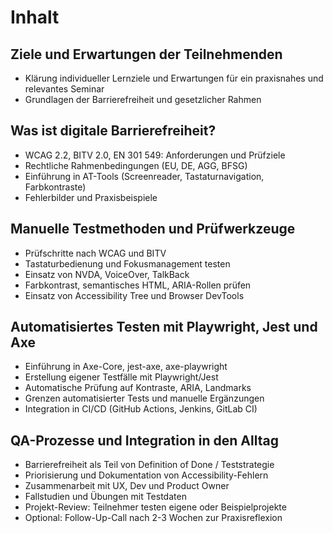# Inhalt

## Ziele und Erwartungen der Teilnehmenden

-   Klärung individueller Lernziele und Erwartungen für ein praxisnahes und relevantes Seminar
-   Grundlagen der Barrierefreiheit und gesetzlicher Rahmen

## Was ist digitale Barrierefreiheit?

-   WCAG 2.2, BITV 2.0, EN 301 549: Anforderungen und Prüfziele
-   Rechtliche Rahmenbedingungen (EU, DE, AGG, BFSG)
-   Einführung in AT-Tools (Screenreader, Tastaturnavigation, Farbkontraste)
-   Fehlerbilder und Praxisbeispiele

## Manuelle Testmethoden und Prüfwerkzeuge

-   Prüfschritte nach WCAG und BITV
-   Tastaturbedienung und Fokusmanagement testen
-   Einsatz von NVDA, VoiceOver, TalkBack
-   Farbkontrast, semantisches HTML, ARIA-Rollen prüfen
-   Einsatz von Accessibility Tree und Browser DevTools

## Automatisiertes Testen mit Playwright, Jest und Axe

-   Einführung in Axe-Core, jest-axe, axe-playwright
-   Erstellung eigener Testfälle mit Playwright/Jest
-   Automatische Prüfung auf Kontraste, ARIA, Landmarks
-   Grenzen automatisierter Tests und manuelle Ergänzungen
-   Integration in CI/CD (GitHub Actions, Jenkins, GitLab CI)

## QA-Prozesse und Integration in den Alltag

-   Barrierefreiheit als Teil von Definition of Done / Teststrategie
-   Priorisierung und Dokumentation von Accessibility-Fehlern
-   Zusammenarbeit mit UX, Dev und Product Owner
-   Fallstudien und Übungen mit Testdaten
-   Projekt-Review: Teilnehmer testen eigene oder Beispielprojekte
-   Optional: Follow-Up-Call nach 2-3 Wochen zur Praxisreflexion
